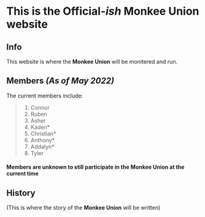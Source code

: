# This is the Official-*ish* **Monkee Union**  website

## Info
This website is where the **Monkee Union** will be monitered and run.  
## Members *(As of May 2022)*
The current members include:
>1. Connor
>2. Ruben
>3. Asher
>4. Kaden*
>5. Christian*
>6. Anthony*
>7. Addalyn* 
>8. Tyler
#### Members are unknown to still participate in the Monkee Union at the current time

## History
(This is where the story of the **Monkee Union** will be written)

